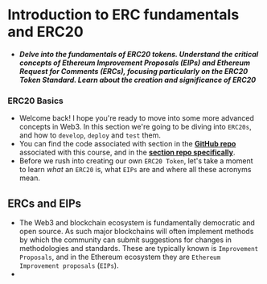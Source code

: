 # Introduction to ERC fundamentals and ERC20
- ***Delve into the fundamentals of ERC20 tokens. Understand the critical concepts of Ethereum Improvement Proposals (EIPs) and Ethereum Request for Comments (ERCs), focusing particularly on the ERC20 Token Standard. Learn about the creation and significance of ERC20***

### ERC20 Basics
- Welcome back! I hope you're ready to move into some more advanced concepts in Web3. In this section we're going to be diving into `ERC20s`, and how to `develop`, `deploy` and `test` them.
- You can find the code associated with section in the **[GitHub repo](https://github.com/Cyfrin/foundry-full-course-cu)** associated with this course, and in the **[section repo specifically](https://github.com/Cyfrin/foundry-erc20-cu)**.
- Before we rush into creating our own `ERC20 Token`, let's take a moment to learn _what_ an `ERC20` is, what `EIPs` are and where all these acronyms mean.

## ERCs and EIPs
- The Web3 and blockchain ecosystem is fundamentally democratic and open source. As such major blockchains will often implement methods by which the community can submit suggestions for changes in methodologies and standards. These are typically known is `Improvement Proposals`, and in the Ethereum ecosystem they are `Ethereum Improvement proposals` (`EIPs`).
- 